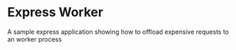# Express Worker

A sample express application showing how to offload expensive requests to an worker process
